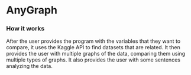 # AnyGraph

### How it works

After the user provides the program with the variables that they want to compare, it uses the Kaggle API to find datasets that are related. It then provides the user with multiple graphs of the data, comparing them using multiple types of graphs. It also provides the user with some sentences analyzing the data.

